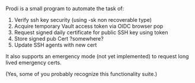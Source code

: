 Prodi is a small program to automate the task of:
<ol>
<li>Verify ssh key security (using -sk non recoverable type)</li>
<li>Acquire temporary Vault access token via OIDC browser pop</li>
<li>Request signed daily certificate for public SSH key using token</li>
<li>Store signed pub Cert ?somewhere?</li>
<li>Update SSH agents with new cert</li>
</ol>

It also supports an emergency mode (not yet implemented) to request long lived emergency certs.


(Yes, some of you probably recognize this functionality suite.)